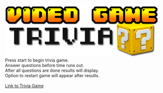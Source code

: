 <img src="assets/images/banner.png" alt="banner">
Press start to begin trivia game.<br>
Answer questions before time runs out.<br>
After all questions are done results will display.<br>
Option to restart game will appear after results.<br>
<br>
<a href="https://maguirre13.github.io/TriviaGame">Link to Trivia Game</a>

